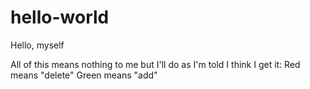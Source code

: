 # hello-world

Hello, myself

All of this means nothing to me but I'll do as I'm told
I think I get it:
Red means "delete"
Green means "add"

